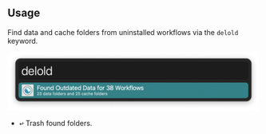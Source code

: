 ## Usage

Find data and cache folders from uninstalled workflows via the `delold` keyword.

![Showing results of found folders](images/delold.png)

* <kbd>↩</kbd> Trash found folders.

